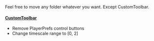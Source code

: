 Feel free to move any folder whatever you want. Except CustomToolbar.

#### [CustomToolbar](https://github.com/Team-on/CustomToolbar) 
 * Remove PlayerPrefs control buttons 
 * Change timescale range to [0, 2]